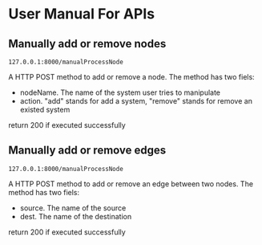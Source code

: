 # User Manual For APIs

## Manually add or remove nodes
```
127.0.0.1:8000/manualProcessNode
```
A HTTP POST method to add or remove a node. The method has two fiels:
- nodeName. The name of the system user tries to manipulate
- action. "add" stands for add a system, "remove" stands for remove an existed system 

return 200 if executed successfully

## Manually add or remove edges
```
127.0.0.1:8000/manualProcessNode
```
A HTTP POST method to add or remove an edge between two nodes. The method has two fiels:
- source. The name of the source 
- dest.  The name of the destination 

return 200 if executed successfully